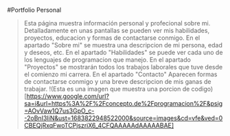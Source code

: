 #Portfolio Personal 

>Esta página muestra información personal y profecional sobre mi. Detalladamente en unas pantallas se pueden ver mis habilidades, proyectos, educacion y formas de contactarse conmigo.
>En el apartado "Sobre mi" se muestra una descripcion de mi persona, edad y deseos, etc.
>En el apartado "Habilidades" se puede ver cada uno de los lenguajes de programacion que manejo.
>En el apartado "Proyectos" se mostrarán todos los trabajos laborales que tuve desde el comienzo mi carrera.
>En el apartado "Contacto" Aparecen formas de contactarse conmigo y una breve descripcion de mis ganas de trabajar.
!(Esta es una imagen que muestra una porcion de codigo)[https://www.google.com/url?sa=i&url=https%3A%2F%2Fconcepto.de%2Fprogramacion%2F&psig=AOvVaw1Q7us3GpO_c--2oBnI3IiN&ust=1683822948522000&source=images&cd=vfe&ved=0CBEQjRxqFwoTCPjszriX6_4CFQAAAAAdAAAAABAE]